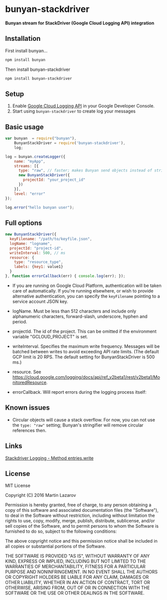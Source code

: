 # bunyan-stackdriver

**Bunyan stream for StackDriver (Google Cloud Logging API) integration**

## Installation

First install bunyan...

```bash
npm install bunyan
```

Then install bunyan-stackdriver

```bash
npm install bunyan-stackdriver
```

## Setup

1. Enable [Google Cloud Logging API](https://console.cloud.google.com/apis/api/logging.googleapis.com/overview) in your Google Developer Console.
1. Start using `bunyan-stackdriver` to create log your messages

## Basic usage

```javascript
var bunyan  = require("bunyan"),
    BunyanStackDriver = require('bunyan-stackdriver'),
    log;

log = bunyan.createLogger({
    name: "myApp",
    streams: [{
      type: "raw", // faster; makes Bunyan send objects instead of stringifying messages
      new BunyanStackDriver({
        projectId: "your_project_id"
      })
    }],
    level: "error"
});

log.error("hello bunyan user");
```

## Full options

```javascript
new BunyanStackDriver({
  keyFilename: "/path/to/keyfile.json",
  logName: "logname",
  projectId: "project-id",
  writeInterval: 500, // ms
  resource: {
    type: "resource_type",
    labels: {key1: value1}
  }
}, function errorCallback(err) { console.log(err); });
```

* If you are running on Google Cloud Platform, authentication will be taken care of automatically. If you're running elsewhere, or wish to provide alternative authentication, you can specify the `keyFilename` pointing to a service account JSON key.

* logName. Must be less than 512 characters and include only alphanumeric characters, forward-slash, underscore, hyphen and period.

* projectId. The id of the project. This can be omitted if the environment variable "GCLOUD_PROJECT" is set.

* writeInterval. Specifies the maximum write frequency. Messages will be batched between writes to avoid exceeding API rate limits. (The default GCP limit is 20 RPS. The default setting for BunyanStackDriver is 500 ms.)

* resource. See https://cloud.google.com/logging/docs/api/ref_v2beta1/rest/v2beta1/MonitoredResource.

* errorCallback. Will report errors during the logging process itself:

## Known issues

* Circular objects will cause a stack overflow. For now, you can not use the `type: "raw"` setting; Bunyan's stringifier will remove circular references then.

## Links

[Stackdriver Logging - Method entries.write](https://cloud.google.com/logging/docs/api/ref_v2beta1/rest/v2beta1/entries/write)

## License

MIT License

Copyright (C) 2016 Martin Lazarov

Permission is hereby granted, free of charge, to any person obtaining a copy of this software and associated documentation files (the "Software"), to deal in the Software without restriction, including without limitation the rights to use, copy, modify, merge, publish, distribute, sublicense, and/or sell copies of the Software, and to permit persons to whom the Software is furnished to do so, subject to the following conditions:

The above copyright notice and this permission notice shall be included in all copies or substantial portions of the Software.

THE SOFTWARE IS PROVIDED "AS IS", WITHOUT WARRANTY OF ANY KIND, EXPRESS OR IMPLIED, INCLUDING BUT NOT LIMITED TO THE WARRANTIES OF MERCHANTABILITY, FITNESS FOR A PARTICULAR PURPOSE AND NONINFRINGEMENT. IN NO EVENT SHALL THE AUTHORS OR COPYRIGHT HOLDERS BE LIABLE FOR ANY CLAIM, DAMAGES OR OTHER LIABILITY, WHETHER IN AN ACTION OF CONTRACT, TORT OR OTHERWISE, ARISING FROM, OUT OF OR IN CONNECTION WITH THE SOFTWARE OR THE USE OR OTHER DEALINGS IN THE SOFTWARE.
